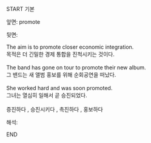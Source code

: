 START
기본

앞면:
promote


뒷면:
<div>The aim is to promote closer economic integration. <br></div><div><div><div>목적은 더 긴밀한 경제 통합을 진척시키는 것이다.</div></div></div><div><br></div><div><div>The band has gone on tour to promote their new album. </div><div>그 밴드는 새 앨범 홍보를 위해 순회공연을 떠났다.</div></div><div><br></div><div><div>She worked hard and was soon promoted. </div><div>그녀는 열심히 일해서 곧 승진되었다.</div></div><div><br></div><div>증진하다 , 승진시키다 , 촉진하다 , 홍보하다</div>


해석:

END